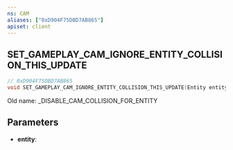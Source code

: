 ```yaml
---
ns: CAM
aliases: ["0xD904F75DBD7AB865"]
apiset: client
---
```

## SET_GAMEPLAY_CAM_IGNORE_ENTITY_COLLISION_THIS_UPDATE

```c
// 0xD904F75DBD7AB865
void SET_GAMEPLAY_CAM_IGNORE_ENTITY_COLLISION_THIS_UPDATE(Entity entity);
```

Old name: _DISABLE_CAM_COLLISION_FOR_ENTITY

## Parameters
* **entity**: